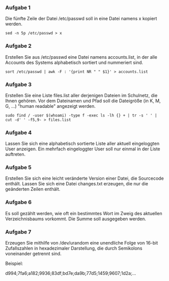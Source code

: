 ### Aufgabe 1

Die fünfte Zeile der Datei /etc/passwd soll in eine Datei namens x kopiert werden.

```
sed -n 5p /etc/passwd > x
```

### Aufgabe 2

Erstellen Sie aus /etc/passwd eine Datei namens accounts.list, in der alle Accounts des Systems alphabetisch sortiert und nummeriert sind.

```
sort /etc/passwd | awk -F : '{print NR " " $1}' > accounts.list
```

### Aufgabe 3

Erstellen Sie eine Liste files.list aller derjenigen Dateien im Schulnetz, die Ihnen gehören. Vor dem Dateinamen und Pfad soll die Dateigröße (in K, M, G, ...) "human readable" angezeigt werden.

```
sudo find / -user $(whoami) -type f -exec ls -lh {} + | tr -s ' ' | cut -d' ' -f5,9- > files.list
```

### Aufgabe 4

Lassen Sie sich eine alphabetisch sortierte Liste aller aktuell eingeloggten User anzeigen. Ein mehrfach eingeloggter User soll nur einmal in der Liste auftreten.

### Aufgabe 5

Erstellen Sie sich eine leicht veränderte Version einer Datei, die Sourcecode enthält. Lassen Sie sich eine Datei changes.txt erzeugen, die nur die geänderten Zeilen enthält.

### Aufgabe 6

Es soll gezählt werden, wie oft ein bestimmtes Wort im Zweig des aktuellen Verzeichnisbaums vorkommt. Die Summe soll ausgegeben werden.

### Aufgabe 7

Erzeugen Sie mithilfe von /dev/urandom eine unendliche Folge von 16-bit Zufallszahlen in hexadezimaler Darstellung, die durch Semikolons voneinander getrennt sind.

Beispiel:

d994;7fa6;a182;9936;83df;bd7e;da9b;77d5;1459;9607;1d2a;...